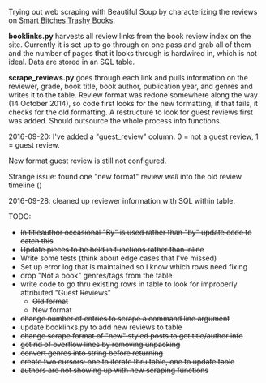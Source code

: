 Trying out web scraping with Beautiful Soup by characterizing the reviews on
[Smart Bitches Trashy Books](http://smartbitchestrashybooks.com/).

**booklinks.py** harvests all review links from the book review index on the
site. Currently it is set up to go through on one pass and grab all of them and
the number of pages that it looks through is hardwired in, which is not ideal.
Data are stored in an SQL table.

**scrape_reviews.py** goes through each link and pulls information on the
reviewer, grade, book title, book author, publication year, and genres and
writes it to the table. Review format was redone somewhere along the way
(14 October 2014), so code first looks for the new formatting, if that fails,
it checks for the old formatting. A restructure to look for guest reviews first
was added. Should outsource the whole process into functions.

2016-09-20: I've added a "guest_review" column. 0 = not a guest review,
1 = guest review.

New format guest review is still not configured.

Strange issue: found one "new format" review _well_ into the old
review timeline ()

2016-09-28: cleaned up reviewer information with SQL
within table.

TODO:
* ~~In titleauthor occasional "By" is used rather than "by" update code
to catch this~~
* ~~Update pieces to be held in functions rather than inline~~
* Write some tests (think about edge cases that I've missed)
* Set up error log that is maintained so I know which rows need fixing
* drop "Not a book" genres/tags from the table
* write code to go thru existing rows in table to look for improperly
attributed "Guest Reviews"
  - ~~Old format~~
  - New format
* ~~change number of entries to scrape a command line argument~~
* update booklinks.py to add new reviews to table
* ~~change scrape format of "new" styled posts to get
 title/author info~~
* ~~get rid of overflow lines by removing unpacking~~
* ~~convert genres into string before returning~~
* ~~create two cursors: one to iterate thru table, one to update table~~
* ~~authors are not showing up with new scraping functions~~
